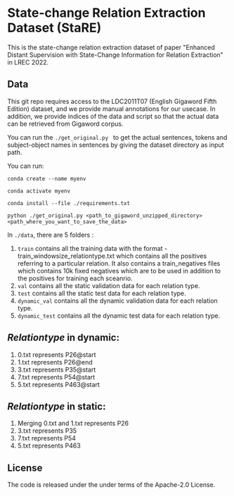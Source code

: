 # State-change Relation Extraction Dataset (StaRE)

This is the state-change relation extraction dataset of paper "Enhanced Distant Supervision with State-Change Information for Relation Extraction" in LREC 2022.

## Data

This git repo requires access to the LDC2011T07 (English Gigaword Fifth Edition) dataset, and we provide manual annotations for our usecase. In addition, we provide indices of the data and script so that the actual data can be retrieved from Gigaword corpus.

You can run the `./get_original.py ` to get the actual sentences, tokens and subject-object names in sentences by giving the dataset directory as input path. 

You can run:

`conda create --name myenv`

`conda activate myenv`

`conda install --file ./requirements.txt`

`python ./get_original.py <path_to_gigaword_unzipped_directory> <path_where_you_want_to_save_the_data>`


In `./data`, there are 5 folders :
1) `train` contains all the training data with the format - train_windowsize_relationtype.txt which contains all the positives referring to a particular relation. It also contains a train_negatives files which contains 10k fixed negatives which are to be used in addition to the positives for training each sceanrio.
2) `val` contains all the static validation data for each relation type.
3) `test` contains all the static test data for each relation type.
4) `dynamic_val` contains all the dynamic validation data for each relation type.
5) `dynamic_test` contains all the dynamic test data for each relation type.


## _Relationtype_ in dynamic:

1) 0.txt represents P26@start
2) 1.txt represents P26@end
3) 3.txt represents P35@start
4) 7.txt represents P54@start
5) 5.txt represents P463@start

## _Relationtype_ in static:

1) Merging 0.txt and 1.txt represents P26 
2) 3.txt represents P35
3) 7.txt represents P54
4) 5.txt represents P463


## License
The code is released under the under terms of the Apache-2.0 License.
